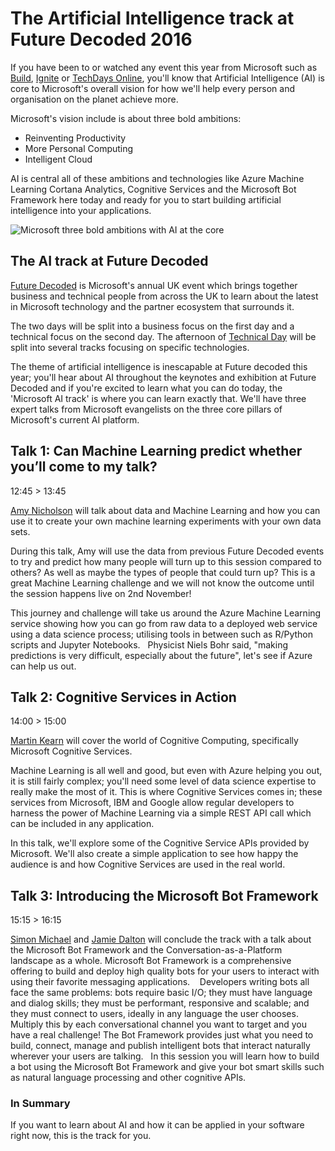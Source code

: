 # The Artificial Intelligence track at Future Decoded 2016

If you have been to or watched any event this year from Microsoft such as [Build](http://build.microsoft.com/), [Ignite](http://build.microsoft.com/) or [TechDays Online](https://msdn.microsoft.com/en-gb/mt706491.aspx), you'll know that Artificial Intelligence (AI) is core to Microsoft's overall vision for how we'll help every person and organisation on the planet achieve more. 

Microsoft's vision include is about three bold ambitions:
* Reinventing Productivity
* More Personal Computing
* Intelligent Cloud

AI is central all of these ambitions and technologies like Azure Machine Learning Cortana Analytics, Cognitive Services and the Microsoft Bot Framework here today and ready for you to start building artificial intelligence into your applications.

![Microsoft three bold ambitions with AI at the core](https://raw.githubusercontent.com/martinkearn/Content/master/Blogs/Images/3%20Bold%20Ambitions.JPG)

## The AI track at Future Decoded
[Future Decoded](https://futuredecoded.microsoft.com) is Microsoft's annual UK event which brings together business and technical people from across the UK to learn about the latest in Microsoft technology and the partner ecosystem that surrounds it.

The two days will be split into a business focus on the first day and a technical focus on the second day. The afternoon of [Technical Day](https://futuredecoded.microsoft.com/technical-day/) will be split into several tracks focusing on specific technologies.

The theme of artificial intelligence is inescapable at Future decoded this year; you'll hear about AI throughout the keynotes and exhibition at Future Decoded and if you're excited to learn what you can do today, the 'Microsoft AI track' is where you can learn exactly that. We'll have three expert talks from Microsoft evangelists on the three core pillars of Microsoft's current AI platform.

## Talk 1: Can Machine Learning predict whether you’ll come to my talk?
12:45 > 13:45

[Amy Nicholson](http://amykatenicho.azurewebsites.net) will talk about data and Machine Learning and how you can use it to create your own machine learning experiments with your own data sets. 

During this talk, Amy will use the data from previous Future Decoded events to try and predict how many people will turn up to this session compared to others? As well as maybe the types of people that could turn up? This is a great Machine Learning challenge and we will not know the outcome until the session happens live on 2nd November!

This journey and challenge will take us around the Azure Machine Learning service showing how you can go from raw data to a deployed web service using a data science process; utilising tools in between such as R/Python scripts and Jupyter Notebooks. 
 
Physicist Niels Bohr said, "making predictions is very difficult, especially about the future", let's see if Azure can help us out.

## Talk 2: Cognitive Services in Action
14:00 > 15:00

[Martin Kearn](http://martink.me) will cover the world of Cognitive Computing, specifically Microsoft Cognitive Services. 

Machine Learning is all well and good, but even with Azure helping you out, it is still fairly complex; you'll need some level of data science expertise to really make the most of it. This is where Cognitive Services comes in; these services from Microsoft, IBM and Google allow regular developers to harness the power of Machine Learning via a simple REST API call which can be included in any application. 

In this talk, we'll explore some of the Cognitive Service APIs provided by Microsoft. We'll also create a simple application to see how happy the audience is and how Cognitive Services are used in the real world.

## Talk 3: Introducing the Microsoft Bot Framework
15:15 > 16:15

[Simon Michael](<http://smich.uk>) and [Jamie Dalton](https://blogs.msdn.microsoft.com/jamiedalton/) will conclude the track with a talk about the Microsoft Bot Framework and the Conversation-as-a-Platform landscape as a whole. Microsoft Bot Framework is a comprehensive offering to build and deploy high quality bots for your users to interact with using their favorite messaging applications.  
 
Developers writing bots all face the same problems: bots require basic I/O; they must have language and dialog skills; they must be performant, responsive and scalable; and they must connect to users, ideally in any language the user chooses.  Multiply this by each conversational channel you want to target and you have a real challenge! The Bot Framework provides just what you need to build, connect, manage and publish intelligent bots that interact naturally wherever your users are talking. 
 
In this session you will learn how to build a bot using the Microsoft Bot Framework and give your bot smart skills such as natural language processing and other cognitive APIs.

### In Summary
If you want to learn about AI and how it can be applied in your software right now, this is the track for you.